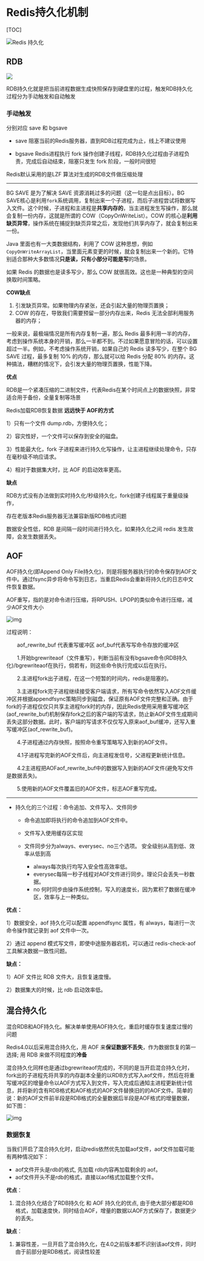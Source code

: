 # Redis持久化机制

[TOC]

![Redis 持久化](images/persistence.png)



## RDB

![](images/IMG_20210606_180150.jpg)

RDB持久化就是把当前进程数据生成快照保存到硬盘里的过程，触发RDB持久化过程分为手动触发和自动触发



### 手动触发

分别对应 save 和 bgsave 

- save 阻塞当前的Redis服务器，直到RDB过程完成为止，线上不建议使用

- bgsave Redis进程执行 fork 操作创建子线程，RDB持久化过程由子进程负责，完成后自动结束，阻塞只发生 fork 阶段，一般时间很短

Redis默认采用的是LZF 算法对生成的RDB文件做压缩处理

---

BG SAVE 是为了解决 SAVE 资源消耗过多的问题（这一句是点出目标）。BG SAVE核心是利用`fork`系统调用，复制出来一个子进程，而后子进程尝试将数据写入文件。这个时候，子进程和主进程是**共享内存的**，当主进程发生写操作，那么就会复制一份内存，这就是所谓的 COW（CopyOnWriteList）。COW 的核心是**利用缺页异常**，操作系统在捕捉到缺页异常之后，发现他们共享内存了，就会复制出来一份。

 Java 里面也有一大类数据结构，利用了 COW 这种思想，例如 `CopyOnWriteArrayList`，当里面元素变更的时候，就会复制出来一个新的。它特别适合那种大多数情况**只是读，只有小部分可能是写**的场景。

如果 Redis 的数据也是读多写少，那么 COW 就很高效。这也是一种典型的空间换取时间策略。



**COW缺点**

1. 引发缺页异常。如果物理内存紧张，还会引起大量的物理页置换；
2. COW 的存在，导致我们需要预留一部分内存出来，Redis 无法全部利用服务器的内存；

一般来说，最极端情况是所有内存复制一遍，那么 Redis 最多利用一半的内存，考虑到操作系统本身的开销，那么一半都不到。不过如果愿意冒险的话，可以设置超过一半。例如，不考虑操作系统开销，如果自己的 Redis 读多写少，在整个 BG SAVE 过程，最多复制 10% 的内存，那么就可以给 Redis 分配 80% 的内存。这种搞法，糟糕的情况下，会引发大量的物理页置换，性能下降。



**优点**

RDB是一个紧凑压缩的二进制文件，代表Redis在某个时间点上的数据快照，非常适合用于备份，全量复制等场景

Redis加载RDB恢复数据 **远远快于 AOF的方式**

 1）只有一个文件 dump.rdb，方便持久化；

 2）容灾性好，一个文件可以保存到安全的磁盘。

 3）性能最大化，fork 子进程来进行持久化写操作，让主进程继续处理命令，只存在毫秒级不响应请求。

 4）相对于数据集大时，比 AOF 的启动效率更高。



**缺点**

RDB方式没有办法做到实时持久化/秒级持久化，fork创建子线程属于重量级操作，

存在老版本Redis服务器无法兼容新版RDB格式问题

数据安全性低，RDB 是间隔一段时间进行持久化，如果持久化之间 redis 发生故障，会发生数据丢失。



## AOF

 AOF持久化(即Append Only File持久化)，则是将服务器执行的命令保存到AOF文件中。通过fsync异步将命令写到日志，当重启Redis会重新将持久化的日志中文件恢复数据。

AOF重写，指的是对命令进行压缩，将RPUSH、LPOP的类似命令进行压缩，减少AOF文件大小

![img](images/1075473-20180726171841786-525684493.png)

过程说明：

　　aof_rewrite_buf 代表重写缓冲区   aof_buf代表写写命令存放的缓冲区

　　1.开始bgrewriteaof（文件重写），判断当前有没有bgsave命令(RDB持久化)/bgrewriteaof在执行，倘若有，则这些命令执行完成以后在执行。

　　2.主进程fork出子进程，在这一个短暂的时间内，redis是阻塞的。

　　3.主进程fork完子进程继续接受客户端请求，所有写命令依然写入AOF文件缓冲区并根据appendfsync策略同步到磁盘，保证原有AOF文件完整和正确。由于fork的子进程仅仅只共享主进程fork时的内存，因此Redis使用采用重写缓冲区(aof_rewrite_buf)机制保存fork之后的客户端的写请求，防止新AOF文件生成期间丢失这部分数据。此时，客户端的写请求不仅仅写入原来aof_buf缓冲，还写入重写缓冲区(aof_rewrite_buf)。

　　4.子进程通过内存快照，按照命令重写策略写入到新的AOF文件。

　　4.1子进程写完新的AOF文件后，向主进程发信号，父进程更新统计信息。

　　4.2主进程把AOFaof_rewrite_buf中的数据写入到新的AOF文件(避免写文件是数据丢失)。

　　5.使用新的AOF文件覆盖旧的AOF文件，标志AOF重写完成。



---



- 持久化的三个过程：命令追加、文件写入、文件同步

  - 命令追加即将执行的命令追加到AOF文件中。

  - 文件写入使用缓存区实现

  - 文件同步分为always、everysec、no三个选项。 安全级别从高到低、效率从低到高

    - always每次执行均写入安全性高效率低。
    - everysec每隔一秒子线程对AOF文件进行同步。理论只会丢失一秒数据。
    - no 何时同步由操作系统控制，写入的速度长，因为累积了数据在缓冲区，效率与上一种类似。

    

 **优点：**

 1）数据安全，aof 持久化可以配置 appendfsync 属性，有 always，每进行一次 命令操作就记录到 aof 文件中一次。

 2）通过 append 模式写文件，即使中途服务器宕机，可以通过 redis-check-aof 工具解决数据一致性问题。

**缺点：**

 1）AOF 文件比 RDB 文件大，且恢复速度慢。

 2）数据集大的时候，比 rdb 启动效率低。





## 混合持久化

混合RDB和AOF持久化。解决单单使用AOF持久化，重启时缓存恢复速度过慢的问题

Redis4.0以后采用混合持久化，用 AOF 来**保证数据不丢失**，作为数据恢复的第一选择; 用 RDB 来做不同程度的**冷备**



混合持久化同样也是通过bgrewriteaof完成的，不同的是当开启混合持久化时，fork出的子进程先将共享的内存副本全量的以RDB方式写入aof文件，然后在将重写缓冲区的增量命令以AOF方式写入到文件，写入完成后通知主进程更新统计信息，并将新的含有RDB格式和AOF格式的AOF文件替换旧的的AOF文件。简单的说：新的AOF文件前半段是RDB格式的全量数据后半段是AOF格式的增量数据，如下图：

![img](images/1075473-20180726181756270-1907770368.png)



###  数据恢复

当我们开启了混合持久化时，启动redis依然优先加载aof文件，aof文件加载可能有两种情况如下：

- aof文件开头是rdb的格式, 先加载 rdb内容再加载剩余的 aof。
- aof文件开头不是rdb的格式，直接以aof格式加载整个文件。



**优点**：

1. 混合持久化结合了RDB持久化 和 AOF 持久化的优点, 由于绝大部分都是RDB格式，加载速度快，同时结合AOF，增量的数据以AOF方式保存了，数据更少的丢失。

**缺点**：

1. 兼容性差，一旦开启了混合持久化，在4.0之前版本都不识别该aof文件，同时由于前部分是RDB格式，阅读性较差
